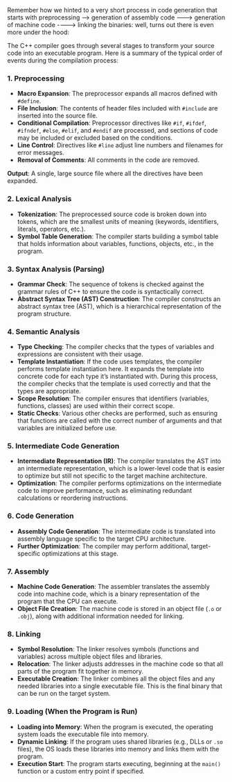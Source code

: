 Remember how we hinted to a very short process in code generation that starts with preprocessing --> generation of assembly code ---> generation of machine code ----> linking the binaries: well, turns out there is even more under the hood:

The C++ compiler goes through several stages to transform your source code into an executable program. Here is a summary of the typical order of events during the compilation process:

### 1. **Preprocessing**
   - **Macro Expansion**: The preprocessor expands all macros defined with `#define`.
   - **File Inclusion**: The contents of header files included with `#include` are inserted into the source file.
   - **Conditional Compilation**: Preprocessor directives like `#if`, `#ifdef`, `#ifndef`, `#else`, `#elif`, and `#endif` are processed, and sections of code may be included or excluded based on the conditions.
   - **Line Control**: Directives like `#line` adjust line numbers and filenames for error messages.
   - **Removal of Comments**: All comments in the code are removed.

   **Output**: A single, large source file where all the directives have been expanded.

### 2. **Lexical Analysis**
   - **Tokenization**: The preprocessed source code is broken down into tokens, which are the smallest units of meaning (keywords, identifiers, literals, operators, etc.).
   - **Symbol Table Generation**: The compiler starts building a symbol table that holds information about variables, functions, objects, etc., in the program.

### 3. **Syntax Analysis (Parsing)**
   - **Grammar Check**: The sequence of tokens is checked against the grammar rules of C++ to ensure the code is syntactically correct.
   - **Abstract Syntax Tree (AST) Construction**: The compiler constructs an abstract syntax tree (AST), which is a hierarchical representation of the program structure.

### 4. **Semantic Analysis**
   - **Type Checking**: The compiler checks that the types of variables and expressions are consistent with their usage.
   - **Template Instantiation**: If the code uses templates, the compiler performs template instantiation here. It expands the template into concrete code for each type it’s instantiated with. During this process, the compiler checks that the template is used correctly and that the types are appropriate.
   - **Scope Resolution**: The compiler ensures that identifiers (variables, functions, classes) are used within their correct scope.
   - **Static Checks**: Various other checks are performed, such as ensuring that functions are called with the correct number of arguments and that variables are initialized before use.

### 5. **Intermediate Code Generation**
   - **Intermediate Representation (IR)**: The compiler translates the AST into an intermediate representation, which is a lower-level code that is easier to optimize but still not specific to the target machine architecture.
   - **Optimization**: The compiler performs optimizations on the intermediate code to improve performance, such as eliminating redundant calculations or reordering instructions.

### 6. **Code Generation**
   - **Assembly Code Generation**: The intermediate code is translated into assembly language specific to the target CPU architecture.
   - **Further Optimization**: The compiler may perform additional, target-specific optimizations at this stage.

### 7. **Assembly**
   - **Machine Code Generation**: The assembler translates the assembly code into machine code, which is a binary representation of the program that the CPU can execute.
   - **Object File Creation**: The machine code is stored in an object file (`.o` or `.obj`), along with additional information needed for linking.

### 8. **Linking**
   - **Symbol Resolution**: The linker resolves symbols (functions and variables) across multiple object files and libraries.
   - **Relocation**: The linker adjusts addresses in the machine code so that all parts of the program fit together in memory.
   - **Executable Creation**: The linker combines all the object files and any needed libraries into a single executable file. This is the final binary that can be run on the target system.

### 9. **Loading (When the Program is Run)**
   - **Loading into Memory**: When the program is executed, the operating system loads the executable file into memory.
   - **Dynamic Linking**: If the program uses shared libraries (e.g., DLLs or `.so` files), the OS loads these libraries into memory and links them with the program.
   - **Execution Start**: The program starts executing, beginning at the `main()` function or a custom entry point if specified.
